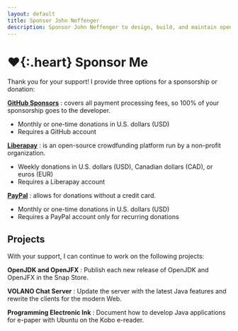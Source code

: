 ```yaml
---
layout: default
title: Sponsor John Neffenger
description: Sponsor John Neffenger to design, build, and maintain open-source software.
---
```


# **♥**{:.heart} Sponsor Me

Thank you for your support!
I provide three options for a sponsorship or donation:

**[GitHub Sponsors][github]**
: covers all payment processing fees, so 100% of your sponsorship goes to the developer.

  * Monthly or one-time donations in U.S. dollars (USD)
  * Requires a GitHub account

**[Liberapay][liberapay]**
: is an open-source crowdfunding platform run by a non-profit organization.

  * Weekly donations in U.S. dollars (USD), Canadian dollars (CAD), or euros (EUR)
  * Requires a Liberapay account

**[PayPal][paypal]**
: allows for donations without a credit card.

  * Monthly or one-time donations in U.S. dollars (USD)
  * Requires a PayPal account only for recurring donations

## Projects

With your support, I can continue to work on the following projects:

**OpenJDK and OpenJFX**
: Publish each new release of OpenJDK and OpenJFX in the Snap Store.

**VOLANO Chat Server**
: Update the server with the latest Java features and rewrite the clients for the modern Web.

**Programming Electronic Ink**
: Document how to develop Java applications for e-paper with Ubuntu on the Kobo e-reader.

[github]: https://github.com/sponsors/jgneff
[liberapay]: https://liberapay.com/jgneff/donate
[paypal]: https://www.paypal.com/donate?hosted_button_id=TLPD5EPWLSM5G
